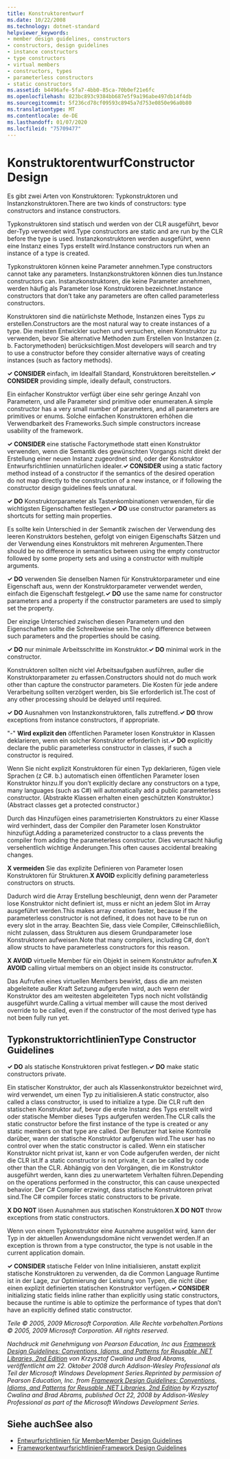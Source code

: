 ```yaml
---
title: Konstruktorentwurf
ms.date: 10/22/2008
ms.technology: dotnet-standard
helpviewer_keywords:
- member design guidelines, constructors
- constructors, design guidelines
- instance constructors
- type constructors
- virtual members
- constructors, types
- parameterless constructors
- static constructors
ms.assetid: b4496afe-5fa7-4bb0-85ca-70b0ef21e6fc
ms.openlocfilehash: 823bc893c9384bb687e5f9a196abe497db14f4db
ms.sourcegitcommit: 5f236cd78cf09593c8945a7d753e0850e96a0b80
ms.translationtype: MT
ms.contentlocale: de-DE
ms.lasthandoff: 01/07/2020
ms.locfileid: "75709477"
---
```

# <a name="constructor-design"></a><span data-ttu-id="d5567-102">Konstruktorentwurf</span><span class="sxs-lookup"><span data-stu-id="d5567-102">Constructor Design</span></span>

<span data-ttu-id="d5567-103">Es gibt zwei Arten von Konstruktoren: Typkonstruktoren und Instanzkonstruktoren.</span><span class="sxs-lookup"><span data-stu-id="d5567-103">There are two kinds of constructors: type constructors and instance constructors.</span></span>

<span data-ttu-id="d5567-104">Typkonstruktoren sind statisch und werden von der CLR ausgeführt, bevor der-Typ verwendet wird.</span><span class="sxs-lookup"><span data-stu-id="d5567-104">Type constructors are static and are run by the CLR before the type is used.</span></span> <span data-ttu-id="d5567-105">Instanzkonstruktoren werden ausgeführt, wenn eine Instanz eines Typs erstellt wird.</span><span class="sxs-lookup"><span data-stu-id="d5567-105">Instance constructors run when an instance of a type is created.</span></span>

<span data-ttu-id="d5567-106">Typkonstruktoren können keine Parameter annehmen.</span><span class="sxs-lookup"><span data-stu-id="d5567-106">Type constructors cannot take any parameters.</span></span> <span data-ttu-id="d5567-107">Instanzkonstruktoren können dies tun.</span><span class="sxs-lookup"><span data-stu-id="d5567-107">Instance constructors can.</span></span> <span data-ttu-id="d5567-108">Instanzkonstruktoren, die keine Parameter annehmen, werden häufig als Parameter lose Konstruktoren bezeichnet.</span><span class="sxs-lookup"><span data-stu-id="d5567-108">Instance constructors that don’t take any parameters are often called parameterless constructors.</span></span>

<span data-ttu-id="d5567-109">Konstruktoren sind die natürlichste Methode, Instanzen eines Typs zu erstellen.</span><span class="sxs-lookup"><span data-stu-id="d5567-109">Constructors are the most natural way to create instances of a type.</span></span> <span data-ttu-id="d5567-110">Die meisten Entwickler suchen und versuchen, einen Konstruktor zu verwenden, bevor Sie alternative Methoden zum Erstellen von Instanzen (z. b. Factorymethoden) berücksichtigen.</span><span class="sxs-lookup"><span data-stu-id="d5567-110">Most developers will search and try to use a constructor before they consider alternative ways of creating instances (such as factory methods).</span></span>

<span data-ttu-id="d5567-111">**✓ CONSIDER** einfach, im Idealfall Standard, Konstruktoren bereitstellen.</span><span class="sxs-lookup"><span data-stu-id="d5567-111">**✓ CONSIDER** providing simple, ideally default, constructors.</span></span>

<span data-ttu-id="d5567-112">Ein einfacher Konstruktor verfügt über eine sehr geringe Anzahl von Parametern, und alle Parameter sind primitive oder enumeraten.</span><span class="sxs-lookup"><span data-stu-id="d5567-112">A simple constructor has a very small number of parameters, and all parameters are primitives or enums.</span></span> <span data-ttu-id="d5567-113">Solche einfachen Konstruktoren erhöhen die Verwendbarkeit des Frameworks.</span><span class="sxs-lookup"><span data-stu-id="d5567-113">Such simple constructors increase usability of the framework.</span></span>

<span data-ttu-id="d5567-114">**✓ CONSIDER** eine statische Factorymethode statt einen Konstruktor verwenden, wenn die Semantik des gewünschten Vorgangs nicht direkt der Erstellung einer neuen Instanz zugeordnet sind, oder der Konstruktor Entwurfsrichtlinien unnatürlichen idealer.</span><span class="sxs-lookup"><span data-stu-id="d5567-114">**✓ CONSIDER** using a static factory method instead of a constructor if the semantics of the desired operation do not map directly to the construction of a new instance, or if following the constructor design guidelines feels unnatural.</span></span>

<span data-ttu-id="d5567-115">**✓ DO** Konstruktorparameter als Tastenkombinationen verwenden, für die wichtigsten Eigenschaften festlegen.</span><span class="sxs-lookup"><span data-stu-id="d5567-115">**✓ DO** use constructor parameters as shortcuts for setting main properties.</span></span>

<span data-ttu-id="d5567-116">Es sollte kein Unterschied in der Semantik zwischen der Verwendung des leeren Konstruktors bestehen, gefolgt von einigen Eigenschafts Sätzen und der Verwendung eines Konstruktors mit mehreren Argumenten.</span><span class="sxs-lookup"><span data-stu-id="d5567-116">There should be no difference in semantics between using the empty constructor followed by some property sets and using a constructor with multiple arguments.</span></span>

<span data-ttu-id="d5567-117">**✓ DO** verwenden Sie denselben Namen für Konstruktorparameter und eine Eigenschaft aus, wenn der Konstruktorparameter verwendet werden, einfach die Eigenschaft festgelegt.</span><span class="sxs-lookup"><span data-stu-id="d5567-117">**✓ DO** use the same name for constructor parameters and a property if the constructor parameters are used to simply set the property.</span></span>

<span data-ttu-id="d5567-118">Der einzige Unterschied zwischen diesen Parametern und den Eigenschaften sollte die Schreibweise sein.</span><span class="sxs-lookup"><span data-stu-id="d5567-118">The only difference between such parameters and the properties should be casing.</span></span>

<span data-ttu-id="d5567-119">**✓ DO** nur minimale Arbeitsschritte im Konstruktor.</span><span class="sxs-lookup"><span data-stu-id="d5567-119">**✓ DO** minimal work in the constructor.</span></span>

<span data-ttu-id="d5567-120">Konstruktoren sollten nicht viel Arbeitsaufgaben ausführen, außer die Konstruktorparameter zu erfassen.</span><span class="sxs-lookup"><span data-stu-id="d5567-120">Constructors should not do much work other than capture the constructor parameters.</span></span> <span data-ttu-id="d5567-121">Die Kosten für jede andere Verarbeitung sollten verzögert werden, bis Sie erforderlich ist.</span><span class="sxs-lookup"><span data-stu-id="d5567-121">The cost of any other processing should be delayed until required.</span></span>

<span data-ttu-id="d5567-122">**✓ DO** Ausnahmen von Instanzkonstruktoren, falls zutreffend.</span><span class="sxs-lookup"><span data-stu-id="d5567-122">**✓ DO** throw exceptions from instance constructors, if appropriate.</span></span>

<span data-ttu-id="d5567-123">"-" **Wird explizit den** öffentlichen Parameter losen Konstruktor in Klassen deklarieren, wenn ein solcher Konstruktor erforderlich ist.</span><span class="sxs-lookup"><span data-stu-id="d5567-123">**✓ DO** explicitly declare the public parameterless constructor in classes, if such a constructor is required.</span></span>

<span data-ttu-id="d5567-124">Wenn Sie nicht explizit Konstruktoren für einen Typ deklarieren, fügen viele Sprachen (z C#. b.) automatisch einen öffentlichen Parameter losen Konstruktor hinzu.</span><span class="sxs-lookup"><span data-stu-id="d5567-124">If you don’t explicitly declare any constructors on a type, many languages (such as C#) will automatically add a public parameterless constructor.</span></span> <span data-ttu-id="d5567-125">(Abstrakte Klassen erhalten einen geschützten Konstruktor.)</span><span class="sxs-lookup"><span data-stu-id="d5567-125">(Abstract classes get a protected constructor.)</span></span>

<span data-ttu-id="d5567-126">Durch das Hinzufügen eines parametrisierten Konstruktors zu einer Klasse wird verhindert, dass der Compiler den Parameter losen Konstruktor hinzufügt.</span><span class="sxs-lookup"><span data-stu-id="d5567-126">Adding a parameterized constructor to a class prevents the compiler from adding the parameterless constructor.</span></span> <span data-ttu-id="d5567-127">Dies verursacht häufig versehentlich wichtige Änderungen.</span><span class="sxs-lookup"><span data-stu-id="d5567-127">This often causes accidental breaking changes.</span></span>

<span data-ttu-id="d5567-128">**X vermeiden** Sie das explizite Definieren von Parameter losen Konstruktoren für Strukturen.</span><span class="sxs-lookup"><span data-stu-id="d5567-128">**X AVOID** explicitly defining parameterless constructors on structs.</span></span>

<span data-ttu-id="d5567-129">Dadurch wird die Array Erstellung beschleunigt, denn wenn der Parameter lose Konstruktor nicht definiert ist, muss er nicht an jedem Slot im Array ausgeführt werden.</span><span class="sxs-lookup"><span data-stu-id="d5567-129">This makes array creation faster, because if the parameterless constructor is not defined, it does not have to be run on every slot in the array.</span></span> <span data-ttu-id="d5567-130">Beachten Sie, dass viele Compiler, C#einschließlich, nicht zulassen, dass Strukturen aus diesem Grundparameter lose Konstruktoren aufweisen.</span><span class="sxs-lookup"><span data-stu-id="d5567-130">Note that many compilers, including C#, don’t allow structs to have parameterless constructors for this reason.</span></span>

<span data-ttu-id="d5567-131">**X AVOID** virtuelle Member für ein Objekt in seinem Konstruktor aufrufen.</span><span class="sxs-lookup"><span data-stu-id="d5567-131">**X AVOID** calling virtual members on an object inside its constructor.</span></span>

<span data-ttu-id="d5567-132">Das Aufrufen eines virtuellen Members bewirkt, dass die am meisten abgeleitete außer Kraft Setzung aufgerufen wird, auch wenn der Konstruktor des am weitesten abgeleiteten Typs noch nicht vollständig ausgeführt wurde.</span><span class="sxs-lookup"><span data-stu-id="d5567-132">Calling a virtual member will cause the most derived override to be called, even if the constructor of the most derived type has not been fully run yet.</span></span>

## <a name="type-constructor-guidelines"></a><span data-ttu-id="d5567-133">Typkonstruktorrichtlinien</span><span class="sxs-lookup"><span data-stu-id="d5567-133">Type Constructor Guidelines</span></span>

<span data-ttu-id="d5567-134">**✓ DO** als statische Konstruktoren privat festlegen.</span><span class="sxs-lookup"><span data-stu-id="d5567-134">**✓ DO** make static constructors private.</span></span>

<span data-ttu-id="d5567-135">Ein statischer Konstruktor, der auch als Klassenkonstruktor bezeichnet wird, wird verwendet, um einen Typ zu initialisieren.</span><span class="sxs-lookup"><span data-stu-id="d5567-135">A static constructor, also called a class constructor, is used to initialize a type.</span></span> <span data-ttu-id="d5567-136">Die CLR ruft den statischen Konstruktor auf, bevor die erste Instanz des Typs erstellt wird oder statische Member dieses Typs aufgerufen werden.</span><span class="sxs-lookup"><span data-stu-id="d5567-136">The CLR calls the static constructor before the first instance of the type is created or any static members on that type are called.</span></span> <span data-ttu-id="d5567-137">Der Benutzer hat keine Kontrolle darüber, wann der statische Konstruktor aufgerufen wird.</span><span class="sxs-lookup"><span data-stu-id="d5567-137">The user has no control over when the static constructor is called.</span></span> <span data-ttu-id="d5567-138">Wenn ein statischer Konstruktor nicht privat ist, kann er von Code aufgerufen werden, der nicht die CLR ist.</span><span class="sxs-lookup"><span data-stu-id="d5567-138">If a static constructor is not private, it can be called by code other than the CLR.</span></span> <span data-ttu-id="d5567-139">Abhängig von den Vorgängen, die im Konstruktor ausgeführt werden, kann dies zu unerwartetem Verhalten führen.</span><span class="sxs-lookup"><span data-stu-id="d5567-139">Depending on the operations performed in the constructor, this can cause unexpected behavior.</span></span> <span data-ttu-id="d5567-140">Der C# Compiler erzwingt, dass statische Konstruktoren privat sind.</span><span class="sxs-lookup"><span data-stu-id="d5567-140">The C# compiler forces static constructors to be private.</span></span>

<span data-ttu-id="d5567-141">**X DO NOT** lösen Ausnahmen aus statischen Konstruktoren.</span><span class="sxs-lookup"><span data-stu-id="d5567-141">**X DO NOT** throw exceptions from static constructors.</span></span>

<span data-ttu-id="d5567-142">Wenn von einem Typkonstruktor eine Ausnahme ausgelöst wird, kann der Typ in der aktuellen Anwendungsdomäne nicht verwendet werden.</span><span class="sxs-lookup"><span data-stu-id="d5567-142">If an exception is thrown from a type constructor, the type is not usable in the current application domain.</span></span>

<span data-ttu-id="d5567-143">**✓ CONSIDER** statische Felder von Inline initialisieren, anstatt explizit statische Konstruktoren zu verwenden, da die Common Language Runtime ist in der Lage, zur Optimierung der Leistung von Typen, die nicht über einen explizit definierten statischen Konstruktor verfügen.</span><span class="sxs-lookup"><span data-stu-id="d5567-143">**✓ CONSIDER** initializing static fields inline rather than explicitly using static constructors, because the runtime is able to optimize the performance of types that don’t have an explicitly defined static constructor.</span></span>

<span data-ttu-id="d5567-144">*Teile © 2005, 2009 Microsoft Corporation. Alle Rechte vorbehalten.*</span><span class="sxs-lookup"><span data-stu-id="d5567-144">*Portions © 2005, 2009 Microsoft Corporation. All rights reserved.*</span></span>

<span data-ttu-id="d5567-145">*Nachdruck mit Genehmigung von Pearson Education, Inc aus [Framework Design Guidelines: Conventions, Idioms, and Patterns for Reusable .NET Libraries, 2nd Edition](https://www.informit.com/store/framework-design-guidelines-conventions-idioms-and-9780321545619) von Krzysztof Cwalina und Brad Abrams, veröffentlicht am 22. Oktober 2008 durch Addison-Wesley Professional als Teil der Microsoft Windows Development Series.*</span><span class="sxs-lookup"><span data-stu-id="d5567-145">*Reprinted by permission of Pearson Education, Inc. from [Framework Design Guidelines: Conventions, Idioms, and Patterns for Reusable .NET Libraries, 2nd Edition](https://www.informit.com/store/framework-design-guidelines-conventions-idioms-and-9780321545619) by Krzysztof Cwalina and Brad Abrams, published Oct 22, 2008 by Addison-Wesley Professional as part of the Microsoft Windows Development Series.*</span></span>

## <a name="see-also"></a><span data-ttu-id="d5567-146">Siehe auch</span><span class="sxs-lookup"><span data-stu-id="d5567-146">See also</span></span>

- [<span data-ttu-id="d5567-147">Entwurfsrichtlinien für Member</span><span class="sxs-lookup"><span data-stu-id="d5567-147">Member Design Guidelines</span></span>](../../../docs/standard/design-guidelines/member.md)
- [<span data-ttu-id="d5567-148">Frameworkentwurfsrichtlinien</span><span class="sxs-lookup"><span data-stu-id="d5567-148">Framework Design Guidelines</span></span>](../../../docs/standard/design-guidelines/index.md)
